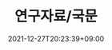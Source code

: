 ---
title: 연구자료/국문
date: 2021-12-27T20:23:39+09:00
weight: 1
banner:
  title:
  summary:
  imageLink: /img/pagebanner/learning-and-research/papers.jpg
  itemLink:
---